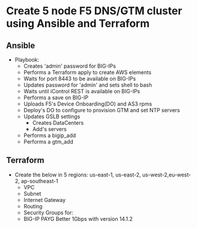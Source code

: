 # Create 5 node F5 DNS/GTM cluster using Ansible and Terraform



## Ansible
 - Playbook:
   - Creates 'admin' password for BIG-IPs
   - Performs a Terraform apply to create AWS elements
   - Waits for port 8443 to be available on BIG-IPs
   - Updates password for 'admin' and sets shell to bash
   - Waits until iControl REST is available on BIG-IPs
   - Performs a save on BIG-IP
   - Uploads F5's Device Onboarding(DO) and AS3 rpms
   - Deploy's DO to configure to provision GTM and set NTP servers
   - Updates GSLB settings
      - Creates DataCenters
      - Add's servers
   - Performs a bigip_add
   - Performs a gtm_add


## Terraform
 - Create the below in 5 regions: us-east-1, us-east-2, us-west-2,eu-west-2, ap-southeast-1
   - VPC
   - Subnet
   - Internet Gateway
   - Routing
   - Security Groups for: 
   - BIG-IP PAYG Better 1Gbps with version 14.1.2

